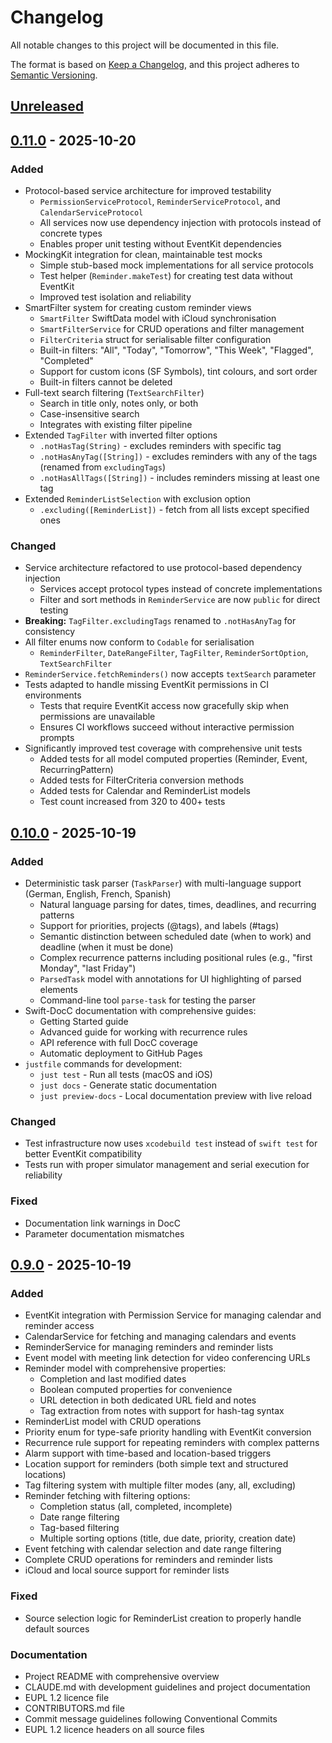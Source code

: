 # Changelog

All notable changes to this project will be documented in this file.

The format is based on [Keep a Changelog](https://keepachangelog.com/en/1.1.0/),
and this project adheres to [Semantic Versioning](https://semver.org/spec/v2.0.0.html).

## [Unreleased]

## [0.11.0] - 2025-10-20

### Added
- Protocol-based service architecture for improved testability
  - `PermissionServiceProtocol`, `ReminderServiceProtocol`, and `CalendarServiceProtocol`
  - All services now use dependency injection with protocols instead of concrete types
  - Enables proper unit testing without EventKit dependencies
- MockingKit integration for clean, maintainable test mocks
  - Simple stub-based mock implementations for all service protocols
  - Test helper (`Reminder.makeTest`) for creating test data without EventKit
  - Improved test isolation and reliability
- SmartFilter system for creating custom reminder views
  - `SmartFilter` SwiftData model with iCloud synchronisation
  - `SmartFilterService` for CRUD operations and filter management
  - `FilterCriteria` struct for serialisable filter configuration
  - Built-in filters: "All", "Today", "Tomorrow", "This Week", "Flagged", "Completed"
  - Support for custom icons (SF Symbols), tint colours, and sort order
  - Built-in filters cannot be deleted
- Full-text search filtering (`TextSearchFilter`)
  - Search in title only, notes only, or both
  - Case-insensitive search
  - Integrates with existing filter pipeline
- Extended `TagFilter` with inverted filter options
  - `.notHasTag(String)` - excludes reminders with specific tag
  - `.notHasAnyTag([String])` - excludes reminders with any of the tags (renamed from `excludingTags`)
  - `.notHasAllTags([String])` - includes reminders missing at least one tag
- Extended `ReminderListSelection` with exclusion option
  - `.excluding([ReminderList])` - fetch from all lists except specified ones

### Changed
- Service architecture refactored to use protocol-based dependency injection
  - Services accept protocol types instead of concrete implementations
  - Filter and sort methods in `ReminderService` are now `public` for direct testing
- **Breaking:** `TagFilter.excludingTags` renamed to `.notHasAnyTag` for consistency
- All filter enums now conform to `Codable` for serialisation
  - `ReminderFilter`, `DateRangeFilter`, `TagFilter`, `ReminderSortOption`, `TextSearchFilter`
- `ReminderService.fetchReminders()` now accepts `textSearch` parameter
- Tests adapted to handle missing EventKit permissions in CI environments
  - Tests that require EventKit access now gracefully skip when permissions are unavailable
  - Ensures CI workflows succeed without interactive permission prompts
- Significantly improved test coverage with comprehensive unit tests
  - Added tests for all model computed properties (Reminder, Event, RecurringPattern)
  - Added tests for FilterCriteria conversion methods
  - Added tests for Calendar and ReminderList models
  - Test count increased from 320 to 400+ tests

## [0.10.0] - 2025-10-19

### Added
- Deterministic task parser (`TaskParser`) with multi-language support (German, English, French, Spanish)
  - Natural language parsing for dates, times, deadlines, and recurring patterns
  - Support for priorities, projects (@tags), and labels (#tags)
  - Semantic distinction between scheduled date (when to work) and deadline (when it must be done)
  - Complex recurrence patterns including positional rules (e.g., "first Monday", "last Friday")
  - `ParsedTask` model with annotations for UI highlighting of parsed elements
  - Command-line tool `parse-task` for testing the parser
- Swift-DocC documentation with comprehensive guides:
  - Getting Started guide
  - Advanced guide for working with recurrence rules
  - API reference with full DocC coverage
  - Automatic deployment to GitHub Pages
- `justfile` commands for development:
  - `just test` - Run all tests (macOS and iOS)
  - `just docs` - Generate static documentation
  - `just preview-docs` - Local documentation preview with live reload

### Changed
- Test infrastructure now uses `xcodebuild test` instead of `swift test` for better EventKit compatibility
- Tests run with proper simulator management and serial execution for reliability

### Fixed
- Documentation link warnings in DocC
- Parameter documentation mismatches

## [0.9.0] - 2025-10-19

### Added

- EventKit integration with Permission Service for managing calendar and reminder access
- CalendarService for fetching and managing calendars and events
- ReminderService for managing reminders and reminder lists
- Event model with meeting link detection for video conferencing URLs
- Reminder model with comprehensive properties:
  - Completion and last modified dates
  - Boolean computed properties for convenience
  - URL detection in both dedicated URL field and notes
  - Tag extraction from notes with support for hash-tag syntax
- ReminderList model with CRUD operations
- Priority enum for type-safe priority handling with EventKit conversion
- Recurrence rule support for repeating reminders with complex patterns
- Alarm support with time-based and location-based triggers
- Location support for reminders (both simple text and structured locations)
- Tag filtering system with multiple filter modes (any, all, excluding)
- Reminder fetching with filtering options:
  - Completion status (all, completed, incomplete)
  - Date range filtering
  - Tag-based filtering
  - Multiple sorting options (title, due date, priority, creation date)
- Event fetching with calendar selection and date range filtering
- Complete CRUD operations for reminders and reminder lists
- iCloud and local source support for reminder lists

### Fixed

- Source selection logic for ReminderList creation to properly handle default sources

### Documentation

- Project README with comprehensive overview
- CLAUDE.md with development guidelines and project documentation
- EUPL 1.2 licence file
- CONTRIBUTORS.md file
- Commit message guidelines following Conventional Commits
- EUPL 1.2 licence headers on all source files

[unreleased]: https://github.com/oliverandrich/KinjoCore/compare/v0.11.0...HEAD
[0.11.0]: https://github.com/oliverandrich/KinjoCore/compare/v0.10.0...v0.11.0
[0.10.0]: https://github.com/oliverandrich/KinjoCore/compare/v0.9.0...v0.10.0
[0.9.0]: https://github.com/oliverandrich/KinjoCore/releases/tag/v0.9.0

